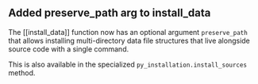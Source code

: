 ## Added preserve_path arg to install_data

The [[install_data]] function now has an optional argument `preserve_path`
that allows installing multi-directory data file structures that live
alongside source code with a single command.

This is also available in the specialized `py_installation.install_sources`
method.
